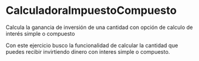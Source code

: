 # CalculadoraImpuestoCompuesto
Calcula la ganancia de inversión de una cantidad con opción de calculo de interés simple o compuesto

Con este ejercicio busco la funcionalidad de calcular la cantidad que puedes recibir invirtiendo dinero con interes simple o compuesto.
